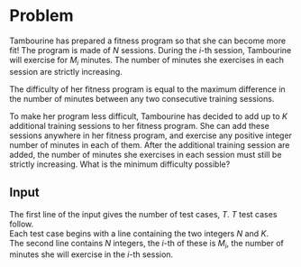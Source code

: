 # Problem

Tambourine has prepared a fitness program so that she can become more fit! The program is made of $N$ sessions. During the $i$-th session, Tambourine will exercise for $M_i$ minutes. The number of minutes she exercises in each session are strictly increasing.

The difficulty of her fitness program is equal to the maximum difference in the number of minutes between any two consecutive training sessions.

To make her program less difficult, Tambourine has decided to add up to $K$ additional training sessions to her fitness program. She can add these sessions anywhere in her fitness program, and exercise any positive integer number of minutes in each of them. After the additional training session are added, the number of minutes she exercises in each session must still be strictly increasing. What is the minimum difficulty possible?

## Input

The first line of the input gives the number of test cases, $T$. $T$ test cases follow.  
Each test case begins with a line containing the two integers $N$ and $K$.  
The second line contains $N$ integers, the $i$-th of these is $M_i$, the number of minutes she will exercise in the $i$-th session.
